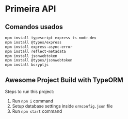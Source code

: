 # Primeira API

## Comandos usados

```bash
npm install typescript express ts-node-dev
npm install @types/express
npm install express-async-error
npm install reflect-metadata
npm install jsonwebtoken
npm install @types/jsonwebtoken
npm install bcryptjs
```

## Awesome Project Build with TypeORM

Steps to run this project:

1. Run `npm i` command
2. Setup database settings inside `ormconfig.json` file
3. Run `npm start` command
